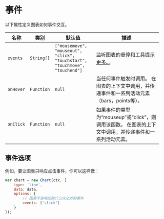 # 事件
以下属性定义图表如何事件交互。

| 名称 | 类别 | 默认值 | 描述
| ---- | ---- | ------- | -----------
| `events` | `String[]` | `["mousemove", "mouseout", "click", "touchstart", "touchmove", "touchend"]` |监听图表的悬停和工具提示 [更多...](#event-option)
| `onHover` | `Function` | `null` |当任何事件触发时调用。 在图表的上下文中调用，并传递事件和一系列活动元素（bars，points等）。
| `onClick` | `Function` | `null` |如果事件的类型为“mouseup”或“click”，则调用该函数。 在图表的上下文中调用，并传递事件和一系列活动元素。

## 事件选项 
例如，要让图表只响应点击事件，你可以这样做：

```javascript
var chart = new Chart(ctx, {
    type: 'line',
    data: data,
    options: {
        // 图表不会响应除click之外的事件
        events: ['click']
    }
});
```
